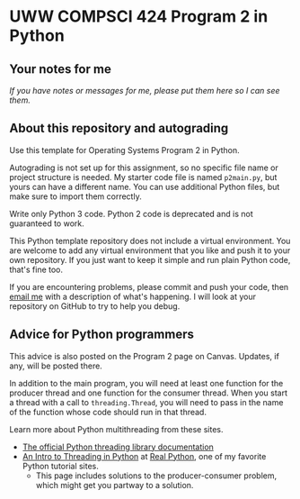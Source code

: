 # UWW COMPSCI 424 Program 2 in Python
 
## Your notes for me

*If you have notes or messages for me, please put them here so I can see them.*

## About this repository and autograding

Use this template for Operating Systems Program 2 in Python. 

Autograding is not set up for this assignment, so no specific file name or project structure is needed. My starter code file is named `p2main.py`, but yours can have a different name. You can use additional Python files, but make sure to import them correctly.

Write only Python 3 code. Python 2 code is deprecated and is not guaranteed to work.

This Python template repository does not include a virtual environment. You are welcome to add any virtual environment that you like and push it to your own repository. If you just want to keep it simple and run plain Python code, that's fine too.

If you are encountering problems, please commit and push your code, then [email me](osterz@uww.edu) with a description of what's happening. I will look at your repository on GitHub to try to help you debug.

## Advice for Python programmers

This advice is also posted on the Program 2 page on Canvas. Updates, if any, will be posted there.

In addition to the main program, you will need at least one function for the producer thread and one function for the consumer thread. When you start a thread with a call to `threading.Thread`, you will need to pass in the name of the function whose code should run in that thread.

Learn more about Python multithreading from these sites.

* [The official Python threading library documentation ](https://docs.python.org/3/library/threading.html)
* [An Intro to Threading in Python](https://realpython.com/intro-to-python-threading) at [Real Python](https://realpython.com/), one of my favorite Python tutorial sites.
    * This page includes solutions to the producer-consumer problem, which might get you partway to a solution.
